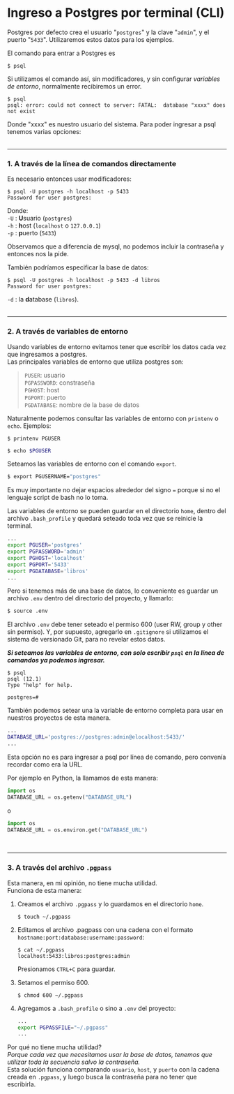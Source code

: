 # Ingreso a Postgres por terminal (CLI)

Postgres por defecto crea el usuario "`postgres`" y la clave "`admin`", y el puerto "`5433`". Utilizaremos estos datos para los ejemplos.

El comando para entrar a Postgres es 
```
$ psql
```

Si utilizamos el comando así, sin modificadores, y sin configurar <em>variables de entorno</em>, normalmente recibiremos un error.

```
$ psql
psql: error: could not connect to server: FATAL:  database "xxxx" does not exist
```
Donde "xxxx" es nuestro usuario del sistema.
Para poder ingresar a psql tenemos varias opciones:  
<br>

---

### 1. A través de la línea de comandos directamente  
  

Es necesario entonces usar modificadores:   
```
$ psql -U postgres -h localhost -p 5433
Password for user postgres: 
```
Donde:  
`-U` : **U**suario (`postgres`)  
`-h` : **h**ost (`localhost` o `127.0.0.1`)  
`-p` : **p**uerto (`5433`)  

Observamos que a diferencia de mysql, no podemos incluir la contraseña y entonces nos la pide.

También podríamos especificar la base de datos:
```
$ psql -U postgres -h localhost -p 5433 -d libros
Password for user postgres: 
``` 
`-d` : la **d**atabase (`libros`).  
<br>

---

### 2. A través de variables de entorno

Usando variables de entorno evitamos tener que escribir los datos cada vez que ingresamos a postgres.  
Las principales variables de entorno que utiliza postgres son:  
  
> `PUSER`: usuario  
> `PGPASSWORD`: constraseña  
> `PGHOST`: host  
> `PGPORT`: puerto  
> `PGDATABASE`: nombre de la base de datos  

Naturalmente podemos consultar las variables de entorno con `printenv` o `echo`. Ejemplos:

```
$ printenv PGUSER
```

```bash
$ echo $PGUSER
```

Seteamos las variables de entorno con el comando `export`.

```bash
$ export PGUSERNAME="postgres"
```
Es muy importante no dejar espacios alrededor del signo `=` porque si no el lenguaje script de bash no lo toma.


Las variables de entorno se pueden guardar en el directorio `home`, dentro del archivo `.bash_profile` y quedará seteado toda vez que se reinicie la terminal.  


```bash
...
export PGUSER='postgres'
export PGPASSWORD='admin'
export PGHOST='localhost'
export PGPORT='5433'
export PGDATABASE='libros'
...
```
Pero si tenemos más de una base de datos, lo conveniente es guardar un archivo `.env` dentro del directorio del proyecto, y llamarlo: 
```bash
$ source .env
```
 El archivo `.env` debe tener seteado el permiso 600 (user RW, group y other sin permiso). Y, por supuesto, agregarlo en `.gitignore` si utilizamos el sistema de versionado Git, para no revelar estos datos.

***Si seteamos las variables de entorno, con solo escribir `psql` en la línea de comandos ya podemos ingresar.***

```
$ psql
psql (12.1)
Type "help" for help.

postgres=# 
```

También podemos setear una la variable de entorno completa para usar en nuestros proyectos de esta manera.
```bash
...
DATABASE_URL='postgres://postgres:admin@elocalhost:5433/'
...
```
Esta opción no es para ingresar a psql por línea de comando, pero convenía recordar como era la URL.  

Por ejemplo en Python, la llamamos de esta manera:
```python
import os
DATABASE_URL = os.getenv("DATABASE_URL")
```
o
```python
import os
DATABASE_URL = os.environ.get("DATABASE_URL")  
```
<br>

---
### 3. A través del archivo `.pgpass`

Esta manera, en mi opinión, no tiene mucha utilidad.  
Funciona de esta manera:

1. Creamos el archivo `.pgpass` y lo guardamos en el directorio `home`.
    ```
    $ touch ~/.pgpass 
    ```
2. Editamos el archivo .pagpass con una cadena con el formato `hostname:port:database:username:password`:
    ```
    $ cat ~/.pgpass
    localhost:5433:libros:postgres:admin
    ```
    Presionamos `CTRL+C` para guardar.   

3. Setamos el permiso 600.
    ```
    $ chmod 600 ~/.pgpass
    ```
4. Agregamos a `.bash_profile` o sino a `.env` del proyecto:
    ```bash
    ...
    export PGPASSFILE="~/.pgpass"
    ...
    ```

Por qué no tiene mucha utilidad?   
*Porque cada vez que necesitamos usar la base de datos, tenemos que utilizar toda la secuencia salvo la contraseña.*   
Esta solución funciona comparando `usuario`, `host`, y `puerto` con la cadena creada en `.pgpass`, y luego busca la contraseña para no tener que escribirla.
